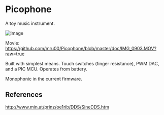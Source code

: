 Picophone
=========

A toy music instrument.

![Image](/mru00/Picophone/blob/master/doc/photo.JPG?raw=true)

Movie: https://github.com/mru00/Picophone/blob/master/doc/IMG_0903.MOV?raw=true

Built with simplest means. 
Touch switches (finger resistance), PWM DAC, and a PIC MCU.
Operates from battery.

Monophonic in the current firmware.


References
---------

http://www.min.at/prinz/oe1rib/DDS/SineDDS.htm

